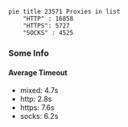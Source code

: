 
```mermaid
pie title 23571 Proxies in list
    "HTTP" : 16858
    "HTTPS": 5727
    "SOCKS" : 4525
```

### Some Info
#### Average Timeout

- mixed: 4.7s
- http: 2.8s
- https: 7.6s
- socks: 6.2s